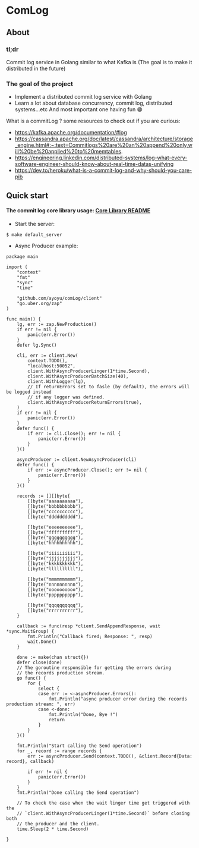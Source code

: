 # ComLog

## About

### tl;dr

Commit log service in Golang similar to what Kafka is (The goal is to make it distributed in the future)

### The goal of the project

- Implement a distributed commit log service with Golang
- Learn a lot about database concurrency, commit log, distributed systems...etc And most important one having fun 😁️

What is a commitLog ? some resources to check out if you are curious:

- https://kafka.apache.org/documentation/#log
- https://cassandra.apache.org/doc/latest/cassandra/architecture/storage_engine.html#:~:text=Commitlogs%20are%20an%20append%20only,will%20be%20applied%20to%20memtables.
- https://engineering.linkedin.com/distributed-systems/log-what-every-software-engineer-should-know-about-real-time-datas-unifying
- https://dev.to/heroku/what-is-a-commit-log-and-why-should-you-care-pib

## Quick start

#### The commit log core library usage: [Core Library README](comLog/README.md)

- Start the server:

```shell
$ make default_server
```

- Async Producer example:

```golang
package main

import (
	"context"
	"fmt"
	"sync"
	"time"

	"github.com/ayoyu/comLog/client"
	"go.uber.org/zap"
)

func main() {
	lg, err := zap.NewProduction()
	if err != nil {
		panic(err.Error())
	}
	defer lg.Sync()

	cli, err := client.New(
		context.TODO(),
		"localhost:50052",
		client.WithAsyncProducerLinger(1*time.Second),
		client.WithAsyncProducerBatchSize(40),
		client.WithLogger(lg),
		// If returnErrors set to fasle (by default), the errors will be logged instead
		// if any logger was defined.
		client.WithAsyncProducerReturnErrors(true),
	)
	if err != nil {
		panic(err.Error())
	}
	defer func() {
		if err := cli.Close(); err != nil {
			panic(err.Error())
		}
	}()

	asyncProducer := client.NewAsyncProducer(cli)
	defer func() {
		if err := asyncProducer.Close(); err != nil {
			panic(err.Error())
		}
	}()

	records := [][]byte{
		[]byte("aaaaaaaaaa"),
		[]byte("bbbbbbbbbb"),
		[]byte("cccccccccc"),
		[]byte("dddddddddd"),

		[]byte("eeeeeeeeee"),
		[]byte("ffffffffff"),
		[]byte("gggggggggg"),
		[]byte("hhhhhhhhhh"),

		[]byte("iiiiiiiiii"),
		[]byte("jjjjjjjjjj"),
		[]byte("kkkkkkkkkk"),
		[]byte("llllllllll"),

		[]byte("mmmmmmmmmm"),
		[]byte("nnnnnnnnnn"),
		[]byte("oooooooooo"),
		[]byte("pppppppppp"),

		[]byte("qqqqqqqqqq"),
		[]byte("rrrrrrrrrr"),
	}

	callback := func(resp *client.SendAppendResponse, wait *sync.WaitGroup) {
		fmt.Println("Callback fired; Response: ", resp)
		wait.Done()
	}

	done := make(chan struct{})
	defer close(done)
	// The goroutine responsible for getting the errors during
	// the records production stream.
	go func() {
		for {
			select {
			case err := <-asyncProducer.Errors():
				fmt.Println("async producer error during the records production stream: ", err)
			case <-done:
				fmt.Println("Done, Bye !")
				return
			}
		}
	}()

	fmt.Println("Start calling the Send operation")
	for _, record := range records {
		err := asyncProducer.Send(context.TODO(), &client.Record{Data: record}, callback)

		if err != nil {
			panic(err.Error())
		}
	}
	fmt.Println("Done calling the Send operation")

	// To check the case when the wait linger time get triggered with the
	// `client.WithAsyncProducerLinger(1*time.Second)` before closing both
	// the producer and the client.
	time.Sleep(2 * time.Second)

}
```
